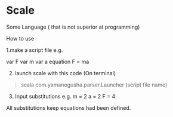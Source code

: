 # Scale
Some Language ( that is not superior at programming)

How to use

1.make a script file
e.g.

var F
var m
var a
equation F = ma

2. launch scale with this code
(On terminal)
> scala com.yamanogusha.parser.Launcher (script file name)

3. Input substitutions
e.g.
m = 2
a = 2
F = 4

All substitutions keep equations had been defined.
